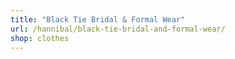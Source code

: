 ```yaml
---
title: "Black Tie Bridal & Formal Wear"
url: /hannibal/black-tie-bridal-and-formal-wear/
shop: clothes
---
```

